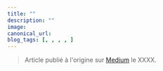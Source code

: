 ```yaml
---
title: ""
description: ""
image: 
canonical_url:
blog_tags: [, , , , ]
---
```


> Article publié à l'origine sur [Medium](https) le XXXX.
